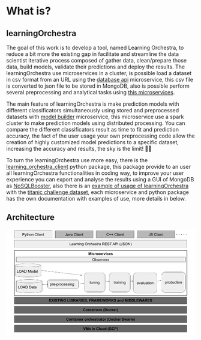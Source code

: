 # What is? 

## learningOrchestra

The goal of this work is to develop a tool, named Learning Orchestra, to reduce
a bit more the existing gap in facilitate and streamline the data scientist 
iterative process composed of gather data, clean/prepare those data, 
build models, validate their predictions and deploy the results.
The learningOrchestra use microservices in a cluster, is possible load a 
dataset in csv format from an URL using the 
[database api](https://riibeirogabriel.github.io/learningOrchestra/database_api) 
microservice, this csv file is converted to json file to be stored in MongoDB, 
also is possible perform several preprocessing and analytical tasks using 
[this microservices](https://riibeirogabriel.github.io/learningOrchestra/usage).

The main feature of learningOrchestra is make prediction models with different 
classificators simultaneously using stored and preprocessed datasets with 
[model builder](https://riibeirogabriel.github.io/learningOrchestra/model_builder) 
microservice, this microservice use a spark cluster to make prediction models 
using distributed processing. You can compare the different classificators 
result as time to fit and prediction accuracy, the fact of the user usage your 
own preprocessing code allow the creation of highly customized model 
predictions to a specific dataset, increasing the accuracy and results, 
the sky is the limit! 🚀🚀

To turn the learningOrchestra use more easy, there is the 
[learning_orchestra_client](https://riibeirogabriel.github.io/learningOrchestra/learning_orchestra_client_package) 
python package, this package provide to an user all learningOrchestra 
functionalities in coding way, to improve your user experience you can export 
and analyse the results using a GUI of MongoDB as 
[NoSQLBooster](https://nosqlbooster.com), also there is an 
[example of usage of learningOrchestra](https://riibeirogabriel.github.io/learningOrchestra/learning_orchestra_client_package/#learning_orchestra_client-usage-example) 
with the [titanic challenge dataset](https://www.kaggle.com/c/titanic), each 
microservice and python package has the own documentation with examples of 
use, more details in below.

## Architecture

![architecture](./architecture.png)

